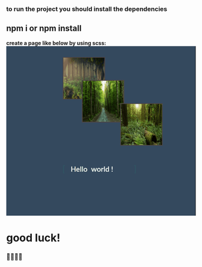 ### to run the project you should install the dependencies

## npm i or npm install 

**create a page like below by using scss:**
![ example.gif](imgs/example.gif)

# good luck!

### 🐱‍💻🐱‍💻

